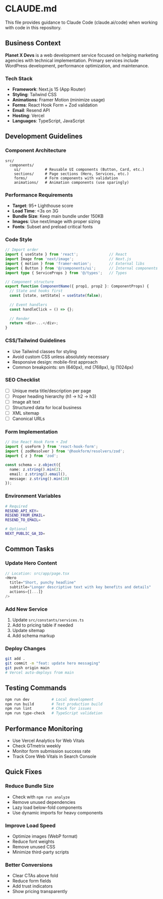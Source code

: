 # CLAUDE.md

This file provides guidance to Claude Code (claude.ai/code) when working with code in this repository.

## Business Context

**Planet X Devs** is a web development service focused on helping marketing agencies with technical implementation. Primary services include WordPress development, performance optimization, and maintenance.

### Tech Stack
- **Framework**: Next.js 15 (App Router)
- **Styling**: Tailwind CSS
- **Animations**: Framer Motion (minimize usage)
- **Forms**: React Hook Form + Zod validation
- **Email**: Resend API
- **Hosting**: Vercel
- **Languages**: TypeScript, JavaScript

## Development Guidelines

### Component Architecture
```
src/
  components/
    ui/           # Reusable UI components (Button, Card, etc.)
    sections/     # Page sections (Hero, Services, etc.)
    forms/        # Form components with validation
    animations/   # Animation components (use sparingly)
```

### Performance Requirements
- **Target**: 95+ Lighthouse score
- **Load Time**: <3s on 3G
- **Bundle Size**: Keep main bundle under 150KB
- **Images**: Use next/image with proper sizing
- **Fonts**: Subset and preload critical fonts

### Code Style
```typescript
// Import order
import { useState } from 'react';              // React
import Image from 'next/image';                // Next.js
import { motion } from 'framer-motion';        // External libs
import { Button } from '@/components/ui';      // Internal components
import type { ServiceProps } from '@/types';   // Types

// Component structure
export function ComponentName({ prop1, prop2 }: ComponentProps) {
  // State and hooks first
  const [state, setState] = useState(false);
  
  // Event handlers
  const handleClick = () => {};
  
  // Render
  return <div>...</div>;
}
```

### CSS/Tailwind Guidelines
- Use Tailwind classes for styling
- Avoid custom CSS unless absolutely necessary
- Responsive design: mobile-first approach
- Common breakpoints: sm (640px), md (768px), lg (1024px)

### SEO Checklist
- [ ] Unique meta title/description per page
- [ ] Proper heading hierarchy (h1 → h2 → h3)
- [ ] Image alt text
- [ ] Structured data for local business
- [ ] XML sitemap
- [ ] Canonical URLs

### Form Implementation
```typescript
// Use React Hook Form + Zod
import { useForm } from 'react-hook-form';
import { zodResolver } from '@hookform/resolvers/zod';
import { z } from 'zod';

const schema = z.object({
  name: z.string().min(2),
  email: z.string().email(),
  message: z.string().min(10)
});
```

### Environment Variables
```bash
# Required
RESEND_API_KEY=
RESEND_FROM_EMAIL=
RESEND_TO_EMAIL=

# Optional
NEXT_PUBLIC_GA_ID=
```

## Common Tasks

### Update Hero Content
```typescript
// Location: src/app/page.tsx
<Hero
  title="Short, punchy headline"
  subtitle="Longer descriptive text with key benefits and details"
  actions={[...]}
/>
```

### Add New Service
1. Update `src/constants/services.ts`
2. Add to pricing table if needed
3. Update sitemap
4. Add schema markup

### Deploy Changes
```bash
git add .
git commit -m "feat: update hero messaging"
git push origin main
# Vercel auto-deploys from main
```

## Testing Commands
```bash
npm run dev          # Local development
npm run build        # Test production build
npm run lint         # Check for issues
npm run type-check   # TypeScript validation
```

## Performance Monitoring
- Use Vercel Analytics for Web Vitals
- Check GTmetrix weekly
- Monitor form submission success rate
- Track Core Web Vitals in Search Console

## Quick Fixes

### Reduce Bundle Size
- Check with `npm run analyze`
- Remove unused dependencies
- Lazy load below-fold components
- Use dynamic imports for heavy components

### Improve Load Speed
- Optimize images (WebP format)
- Reduce font weights
- Remove unused CSS
- Minimize third-party scripts

### Better Conversions
- Clear CTAs above fold
- Reduce form fields
- Add trust indicators
- Show pricing transparently